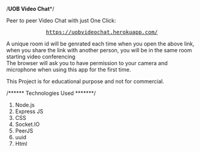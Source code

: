 /******UOB Video Chat*******/

Peer to peer Video Chat with just One Click: <br/>
<div align="center">
<pre>
<a href="https://uobvideochat.herokuapp.com/">https://uobvideochat.herokuapp.com/</a>
</pre>
</div>
A unique room id will be genrated each time when you open the above link, when you share the link with another person, you will be in the same room starting video conferencing <br/>
The browser will ask you to have permission to your camera and microphone when using this app for the first time.

This Project is for educational purpose and not for commercial.


/****** Technologies Used *******/
 1) Node.js
 2) Express JS
 3) CSS
 4) Socket.IO
 5) PeerJS
 6) uuid
 7) Html


